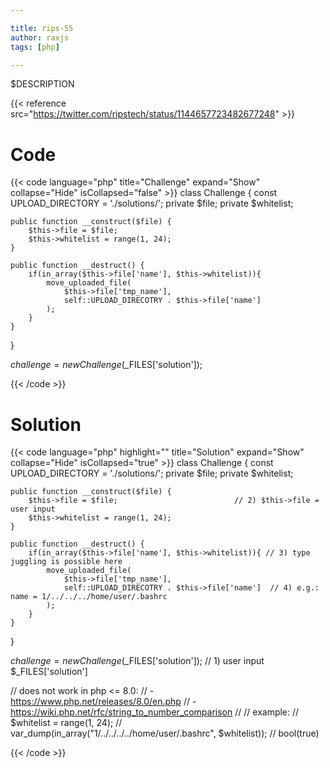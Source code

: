 ```yaml
---

title: rips-55
author: raxjs
tags: [php]

---
```


$DESCRIPTION

<!--more-->
{{< reference src="https://twitter.com/ripstech/status/1144657723482677248" >}}

# Code
{{< code language="php"  title="Challenge" expand="Show" collapse="Hide" isCollapsed="false" >}}
class Challenge {
    const UPLOAD_DIRECTORY = './solutions/';
    private $file;
    private $whitelist;

    public function __construct($file) {
        $this->file = $file;
        $this->whitelist = range(1, 24);
    }

    public function __destruct() {
        if(in_array($this->file['name'], $this->whitelist)){
            move_uploaded_file(
                $this->file['tmp_name'],
                self::UPLOAD_DIRECOTRY . $this->file['name']
            );
        }
    }
}

$challenge = new Challenge($_FILES['solution']);

{{< /code >}}

# Solution
{{< code language="php" highlight="" title="Solution" expand="Show" collapse="Hide" isCollapsed="true" >}}
class Challenge {
    const UPLOAD_DIRECTORY = './solutions/';
    private $file;
    private $whitelist;

    public function __construct($file) {
        $this->file = $file;                          // 2) $this->file = user input
        $this->whitelist = range(1, 24);
    }

    public function __destruct() {
        if(in_array($this->file['name'], $this->whitelist)){ // 3) type juggling is possible here
            move_uploaded_file(
                $this->file['tmp_name'],
                self::UPLOAD_DIRECOTRY . $this->file['name']  // 4) e.g.: name = 1/../../../home/user/.bashrc
            );
        }
    }
}

$challenge = new Challenge($_FILES['solution']);        // 1) user input $_FILES['solution']


// does not work in php <= 8.0: 
// - https://www.php.net/releases/8.0/en.php
// - https://wiki.php.net/rfc/string_to_number_comparison
// 
// example:
// $whitelist = range(1, 24);
// var_dump(in_array("1/../../../../home/user/.bashrc", $whitelist));
// bool(true)


{{< /code >}}